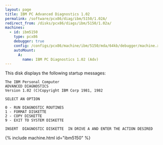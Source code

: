 ```yaml
---
layout: page
title: IBM PC Advanced Diagnostics 1.02
permalink: /software/pcx86/diag/ibm/5150/1.02A/
redirect_from: /disks/pcx86/diags/ibm/5150/1.02a/
machines:
  - id: ibm5150
    type: pcx86
    debugger: true
    config: /configs/pcx86/machine/ibm/5150/mda/64kb/debugger/machine.xml
    autoMount:
      A:
        name: IBM PC Diagnostics 1.02 (Adv)
---
```


This disk displays the following startup messages:

    The IBM Personal Computer                                                       
    ADVANCED DIAGNOSTICS                                                            
    Version 1.02 (C)Copyright IBM Corp 1981, 1982                                   
                                                                                    
    SELECT AN OPTION                                                                
                                                                                    
    0 - RUN DIAGNOSTIC ROUTINES                                                     
    1 - FORMAT DISKETTE                                                             
    2 - COPY DISKETTE                                                               
    9 - EXIT TO SYSTEM DISKETTE                                                     
                                                                                    
    INSERT  DIAGNOSTIC DISKETTE  IN DRIVE A AND ENTER THE ACTION DESIRED

{% include machine.html id="ibm5150" %}

